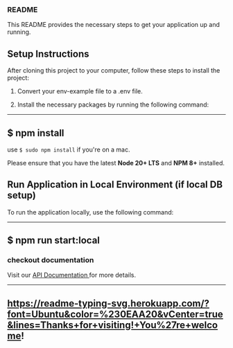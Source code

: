### README

This README provides the necessary steps to get your application up and running.

## Setup Instructions

After cloning this project to your computer, follow these steps to install the project:

1. Convert your env-example file to a .env file.

2. Install the necessary packages by running the following command:

------
$ npm install
------

use `$ sudo npm install` if you're on a mac.

Please ensure that you have the latest **Node 20+ LTS** and **NPM 8+** installed.

## Run Application in Local Environment (if local DB setup)

To run the application locally, use the following command:

------
$ npm run start:local
------

### checkout documentation

Visit our <a href="https://documenter.getpostman.com/view/25536329/2sA3XWeKUu" target="_blank"> API Documentation </a> for more details.

-----
https://readme-typing-svg.herokuapp.com/?font=Ubuntu&color=%230EAA20&vCenter=true&lines=Thanks+for+visiting!+You%27re+welcome!
-----